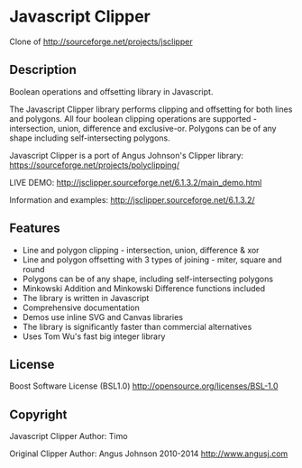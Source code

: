 Javascript Clipper
=========

Clone of http://sourceforge.net/projects/jsclipper

Description
---------

Boolean operations and offsetting library in Javascript.

The Javascript Clipper library performs clipping and offsetting for both lines and polygons. All four boolean clipping operations are supported - intersection, union, difference and exclusive-or. Polygons can be of any shape including self-intersecting polygons.

Javascript Clipper is a port of Angus Johnson's Clipper library: https://sourceforge.net/projects/polyclipping/

LIVE DEMO: http://jsclipper.sourceforge.net/6.1.3.2/main_demo.html

Information and examples:
http://jsclipper.sourceforge.net/6.1.3.2/

Features
---------
* Line and polygon clipping - intersection, union, difference & xor
* Line and polygon offsetting with 3 types of joining - miter, square and round
* Polygons can be of any shape, including self-intersecting polygons
* Minkowski Addition and Minkowski Difference functions included
* The library is written in Javascript
* Comprehensive documentation
* Demos use inline SVG and Canvas libraries
* The library is significantly faster than commercial alternatives
* Uses Tom Wu's fast big integer library

License
---------
Boost Software License (BSL1.0) http://opensource.org/licenses/BSL-1.0

Copyright
---------
Javascript Clipper
Author: Timo

Original Clipper
Author: Angus Johnson 2010-2014 http://www.angusj.com
